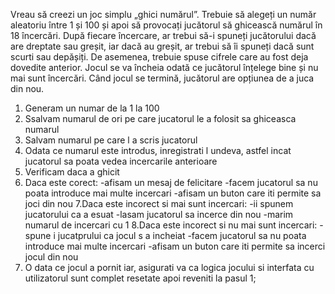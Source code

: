 Vreau să creezi un joc simplu „ghici numărul”. Trebuie să alegeți un număr aleatoriu între 1 și 100 și apoi să provocați jucătorul să ghicească numărul în 18 încercări. După fiecare încercare, ar trebui să-i spuneți jucătorului dacă are dreptate sau greșit, iar dacă au greșit, ar trebui să îi spuneți dacă sunt scurti sau depășiți. De asemenea, trebuie spuse cifrele care au fost deja dovedite anterior. Jocul se va încheia odată ce jucătorul înțelege bine și nu mai sunt încercări. Când jocul se termină, jucătorul are opțiunea de a juca din nou.

1. Generam un numar de la 1 la 100
2. Ssalvam numarul de ori pe care jucatorul le a folosit sa ghiceasca numarul
3. Salvam numarul pe care l a scris jucatorul
4. Odata ce numarul este introdus, inregistrati l undeva, astfel incat jucatorul sa poata vedea incercarile anterioare
5. Verificam daca a ghicit
6. Daca este corect:
    -afisam un mesaj de felicitare
    -facem jucatorul sa nu poata introduce mai multe incercari
    -afisam un buton care iti permite sa joci din nou
7.Daca este incorect si mai sunt incercari:
    -ii spunem jucatorului ca a esuat
    -lasam jucatorul sa incerce din nou 
    -marim numarul de incercari cu 1
8.Daca este incorect si nu mai sunt incercari:
    -spune i jucatprului ca jocul s a incheiat
    -facem jucatorul sa nu poata introduce mai multe incercari
    -afisam un buton care iti permite sa incerci jocul din nou
9. O data ce jocul a pornit iar, asigurati va ca logica jocului si interfata cu utilizatorul sunt complet resetate apoi reveniti la pasul 1;